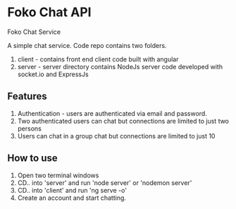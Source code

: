 # Foko Chat API
Foko Chat Service 

A simple chat service. Code repo contains two folders. 
1. client - contains front end client code built with angular
2. server - server directory contains NodeJs server code developed with socket.io and ExpressJs

## Features

1.  Authentication - users are authenticated via email and password. 
2.  Two authenticated users can chat but connections are limited to just two persons
3.  Users can chat in a group chat but connections are limited to just 10

## How to use

1.  Open two terminal windows
2.  CD.. into 'server' and run 'node server' or 'nodemon server'
3.  CD.. into 'client' and run 'ng serve -o'
4.  Create an account and start chatting.